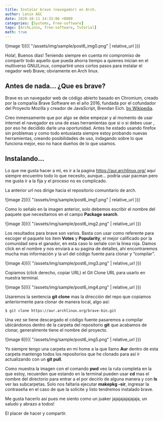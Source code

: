 ```yaml
---
title: Instalar brave (navegador) en Arch.
author: Lenin AGC
date: 2020-10-11 14:33:00 +0800
categories: [Systems, Free-software]
tags: [ArchLinux, free-software, Tutorial]
math: true
---
```


![image 1]({{ "/assets/img/sample/post6_img0.png" | relative_url }})

Hola!, Buenos días! Teniendo siempre en cuenta mi compromiso de compartir todo aquello que pueda ahorra tiempo a quienes inician en el multiverso GNU/Linux, compartiré unos cortos pasos para instalar el negador web Brave; obviamente en Arch linux.

## Antes de nada… ¿Que es brave?

Brave es un navegador web de código abierto basado en Chromium, creado por la compañía Brave Software en el año 2016, fundada por el cofundador del Proyecto Mozilla y creador de JavaScript, Brendan Eich. [by Wikipedia](https://es.wikipedia.org/wiki/Brave_(navegador_web)).

Creo inmensamente que por algo se debe empezar y al momento de usar internet el navegador es una de esas herramientas que si o si debes usar , por eso he decidido darle una oportunidad. Antes he estado usando firefox sin problemas y como todo entusiasta siempre estoy probando nuevas herramientas, creando posibilidades de uso, indagando sobre lo que funciona mejor, eso no hace dueños de lo que usamos.

## Instalando…

Lo que me gusta hacer a mi, es ir a la pagina https://aur.archlinux.org/ aquí siempre encuentro todo lo que necesito, aunque… podría usar pacman pero me gusta ir a la fija y el proceso no es complicado.

La anterior url nos dirige hacia el repositorio comunitario de arch.

![image 2]({{ "/assets/img/sample/post6_img1.png" | relative_url }})

Como lo señalo en la imagen anterior, solo debemos escribir el nombre del paquete que necesitamos en el campo **Package search**.

![image 3]({{ "/assets/img/sample/post6_img2.png" | relative_url }})

Los resultados para brave son varios. Basta con usar como referente para escoger el paquete los item **Votes** y **Popularity**, el mejor calificado por la comunidad sera el ganador, en esta caso lo señale con la linea roja. Damos click en el nombre y nos enviará a su pagina de detalles, ahí encontraremos mucha mas información y la url del código fuente para clonar y “compilar”.

![image 4]({{ "/assets/img/sample/post6_img3.png" | relative_url }})

Copiamos (click derecho, copiar URL) el Git Clone URL para usarlo en nuestra terminal.

![image 5]({{ "/assets/img/sample/post6_img4.png" | relative_url }})

Usaremos la sentencia **git clone** mas la dirección del repo que copiamos anteriormente para clonar de manera local, algo así:

```terminal
$ git clone https://aur.archlinux.org/brave-bin.git
```
Una vez se tiene descargado el código fuente pasaremos a compilar ubicándonos dentro de la carpeta del repositorio **git** que acabamos de clonar, generalmente tiene el nombre del proyecto.

![image 6]({{ "/assets/img/sample/post6_img5.png" | relative_url }})

Yo siempre tengo una carpeta en mi home a la que llamo **Aur** dentro de esta carpeta mantengo todos los repositorios que he clonado para así ir actualizando con un **git pull**.

Como muestra la imagen con el comando **pwd** veo la ruta completa en la que estoy, recuerden que estando en la terminal pueden usar **cd** mas el nombre del directorio para entrar a el por decirlo de alguna manera y con **ls** ver las subcarpetas. Solo nos faltaría ejecutar **makepkg -sir**, ingresar la contraseña en el caso de que la solicite y listo tendremos instalado brave.

Me gusta hacerlo así pues me siento como un juaker jajajajajajajaja, un saludo y abrazo a todos!

El placer de hacer y compartir.